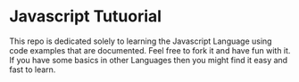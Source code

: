 # Javascript Tutuorial
This repo is dedicated solely to learning the Javascript Language using code examples that are documented.
Feel free to fork it and have fun with it. If you have some basics in other Languages then you might find it easy and fast to learn.